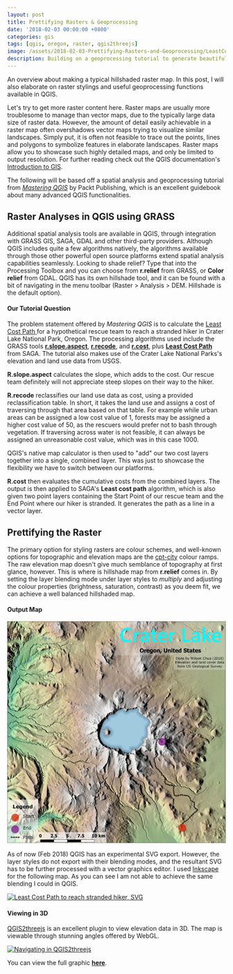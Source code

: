 ```yaml
---
layout: post
title: Prettifying Rasters & Geoprocessing
date: '2018-02-03 00:00:00 +0800'
categories: gis
tags: [qgis, oregon, raster, qgis2threejs]
image: /assets/2018-02-03-Prettifying-Rasters-and-Geoprocessing/LeastCostPath.jpg
description: Building on a geoprocessing tutorial to generate beautiful raster maps.
---
```

An overview about making a typical hillshaded raster map. In this post, I will also elaborate on raster stylings and useful geoprocessing functions available in QGIS.

<!--excerpt-->

Let's try to get more raster content here. Raster maps are usually more troublesome to manage than vector maps, due to the typically large data size of raster data. However, the amount of detail easily achievable in a raster map often overshadows vector maps trying to visualize similar landscapes. Simply put, it is often not feasible to trace out the points, lines and polygons to symbolize features in elaborate landscapes. Raster maps allow you to showcase such highly detailed maps, and only be limited to output resolution. For further reading check out the QGIS documentation's [Introduction to GIS](https://docs.qgis.org/2.14/en/docs/gentle_gis_introduction/raster_data.html).

The following will be based off a spatial analysis and geoprocessing tutorial from [*Mastering QGIS*](https://www.packtpub.com/big-data-and-business-intelligence/mastering-qgis-second-edition) by Packt Publishing, which is an excellent guidebook about many advanced QGIS functionalities.

## Raster Analyses in QGIS using GRASS

Additional spatial analysis tools are available in QGIS, through integration with GRASS GIS, SAGA, GDAL and other third-party providers. Although QGIS includes quite a few algorithms natively, the algorithms available through those other powerful open source platforms extend spatial analysis capabilities seamlessly. Looking to shade relief? Type that into the Processing Toolbox and you can choose from **r.relief** from GRASS, or **Color relief** from GDAL. QGIS has its own hillshade tool, and it can be found with a bit of navigating in the menu toolbar (Raster > Analysis > DEM. Hillshade is the default option).

#### Our Tutorial Question

The problem statement offered by *Mastering QGIS* is to calculate the [Least Cost Path ](http://www.geography.hunter.cuny.edu/~jochen/GTECH361/lectures/lecture11/concepts/Least-cost%20path%20analysis.htm) for a hypothetical rescue team to reach a stranded hiker in Crater Lake National Park, Oregon. The processing algorithms used include the GRASS tools [**r.slope.aspect**](https://grass.osgeo.org/grass74/manuals/r.slope.aspect.html), [**r.recode**](https://grass.osgeo.org/grass74/manuals/r.recode.html), and [**r.cost**](https://grass.osgeo.org/grass74/manuals/r.cost.html), plus [**Least Cost Path**](http://www.saga-gis.org/saga_tool_doc/2.2.0/grid_analysis_5.html) from SAGA. The tutorial also makes use of the Crater Lake National Parks's elevation and land use data from USGS.

**R.slope.aspect** calculates the slope, which adds to the cost. Our rescue team definitely will not appreciate steep slopes on their way to the hiker.

**R.recode** reclassifies our land use data as cost, using a provided reclassification table. In short, it takes the land use and assigns a cost of traversing through that area based on that table. For example while urban areas can be assigned a low cost value of 1, forests may be assigned a higher cost value of 50, as the rescuers would prefer not to bash through vegetation. If traversing across water is not feasible, it can always be assigned an unreasonable cost value, which was in this case 1000.

QGIS's native map calculator is then used to "add" our two cost layers together into a single, combined layer. This was just to showcase the flexibility we have to switch between our platforms.

**R.cost** then evaluates the cumulative costs from the combined layers. The output is then applied to SAGA's **Least cost path** algorithm, which is also given two point layers containing the Start Point of our rescue team and the End Point where our hiker is stranded. It generates the path as a line in a vector layer.

## Prettifying the Raster

The primary option for styling rasters are colour schemes, and well-known options for topographic and elevation maps are the [cpt-city](http://soliton.vm.bytemark.co.uk/pub/cpt-city/views/totp-cpt.html) colour ramps. The raw elevation map doesn't give much semblance of topography at first glance, however. This is where is hillshade map from **r.relief** comes in. By setting the layer blending mode under layer styles to *multiply* and adjusting the colour properties (brightness, saturation, contrast) as you deem fit, we can achieve a well balanced hillshaded map.

#### Output Map

[![Least Cost Path to reach stranded hiker](/assets/2018-02-03-Prettifying-Rasters-and-Geoprocessing/LeastCostPath.jpg "Least Cost Path to reach stranded hiker")](/assets/2018-02-03-Prettifying-Rasters-and-Geoprocessing/LeastCostPath.png)

As of now (Feb 2018) QGIS has an experimental SVG export. However, the layer styles do not export with their blending modes, and the resultant SVG has to be further processed with a vector graphics editor. I used [Inkscape](https://inkscape.org/en/) for the following map. As you can see I am not able to achieve the same blending I could in QGIS.

[![Least Cost Path to reach stranded hiker, SVG](/assets/2018-02-03-Prettifying-Rasters-and-Geoprocessing/LeastCostPath.svg "Least Cost Path to reach stranded hiker, SVG")](/assets/2018-02-03-Prettifying-Rasters-and-Geoprocessing/LeastCostPath.svg)

#### Viewing in 3D

[QGIS2threejs](https://qgis2threejs.readthedocs.io/en/docs-release/) is an excellent plugin to view elevation data in 3D. The map is viewable through stunning angles offered by WebGL.

[![Navigating in QGIS2threejs](/assets/2018-02-03-Prettifying-Rasters-and-Geoprocessing/LeastCostPath.gif "Navigating in QGIS2threejs")](/assets/2018-02-03-Prettifying-Rasters-and-Geoprocessing/LeastCostPath.gif)

You can view the full graphic [**here**](https://wilsoncwc.github.io/LeastCostPath3D).
